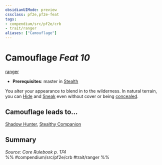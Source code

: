```yaml
---
obsidianUIMode: preview
cssclass: pf2e,pf2e-feat
tags:
- compendium/src/pf2e/crb
- trait/ranger
aliases: ["Camouflage"]
---
```

# Camouflage  *Feat 10*  
[ranger](rules/traits/ranger.md)  

- **Prerequisites**: master in [Stealth](compendium/skills.md#Stealth)

You alter your appearance to blend in to the wilderness. In natural terrain, you can [Hide](rules/actions/hide.md) and [Sneak](rules/actions/sneak.md) even without cover or being [concealed](rules/conditions.md#Concealed).

## Camouflage leads to...

[Shadow Hunter](compendium/feats/shadow-hunter.md), [Stealthy Companion](compendium/feats/stealthy-companion.md)

## Summary

*Source: Core Rulebook p. 174*  
%% #compendium/src/pf2e/crb #trait/ranger %%